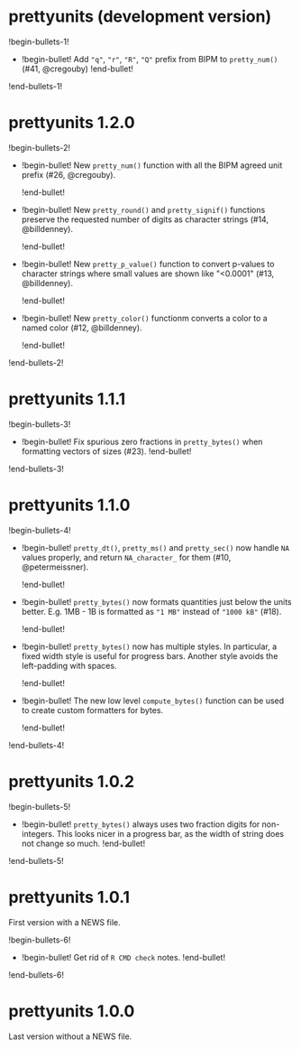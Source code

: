 # prettyunits (development version)

!begin-bullets-1!

-   !begin-bullet!
    Add `"q"`, `"r"`, `"R"`, `"Q"` prefix from BIPM to `pretty_num()`
    (#41, @cregouby)
    !end-bullet!

!end-bullets-1!

# prettyunits 1.2.0

!begin-bullets-2!

-   !begin-bullet!
    New `pretty_num()` function with all the BIPM agreed unit prefix
    (#26, @cregouby).

    !end-bullet!
-   !begin-bullet!
    New `pretty_round()` and `pretty_signif()` functions preserve the
    requested number of digits as character strings (#14, @billdenney).

    !end-bullet!
-   !begin-bullet!
    New `pretty_p_value()` function to convert p-values to character
    strings where small values are shown like "\<0.0001" (#13,
    @billdenney).

    !end-bullet!
-   !begin-bullet!
    New `pretty_color()` functionm converts a color to a named color
    (#12, @billdenney).

    !end-bullet!

!end-bullets-2!

# prettyunits 1.1.1

!begin-bullets-3!

-   !begin-bullet!
    Fix spurious zero fractions in `pretty_bytes()` when formatting
    vectors of sizes (#23).
    !end-bullet!

!end-bullets-3!

# prettyunits 1.1.0

!begin-bullets-4!

-   !begin-bullet!
    `pretty_dt()`, `pretty_ms()` and `pretty_sec()` now handle `NA`
    values properly, and return `NA_character_` for them (#10,
    @petermeissner).

    !end-bullet!
-   !begin-bullet!
    `pretty_bytes()` now formats quantities just below the units better.
    E.g. 1MB - 1B is formatted as `"1 MB"` instead of `"1000 kB"` (#18).

    !end-bullet!
-   !begin-bullet!
    `pretty_bytes()` now has multiple styles. In particular, a fixed
    width style is useful for progress bars. Another style avoids the
    left-padding with spaces.

    !end-bullet!
-   !begin-bullet!
    The new low level `compute_bytes()` function can be used to create
    custom formatters for bytes.

    !end-bullet!

!end-bullets-4!

# prettyunits 1.0.2

!begin-bullets-5!

-   !begin-bullet!
    `pretty_bytes()` always uses two fraction digits for non-integers.
    This looks nicer in a progress bar, as the width of string does not
    change so much.
    !end-bullet!

!end-bullets-5!

# prettyunits 1.0.1

First version with a NEWS file.

!begin-bullets-6!

-   !begin-bullet!
    Get rid of `R CMD check` notes.
    !end-bullet!

!end-bullets-6!

# prettyunits 1.0.0

Last version without a NEWS file.
